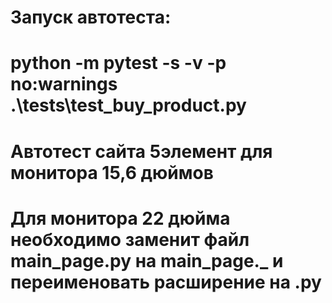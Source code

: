 # Запуск автотеста:
# python -m pytest -s -v  -p no:warnings .\tests\test_buy_product.py
# Автотест сайта 5элемент для монитора 15,6 дюймов
# Для монитора 22 дюйма необходимо заменит файл main_page.py на main_page._ и переименовать расширение на .py

